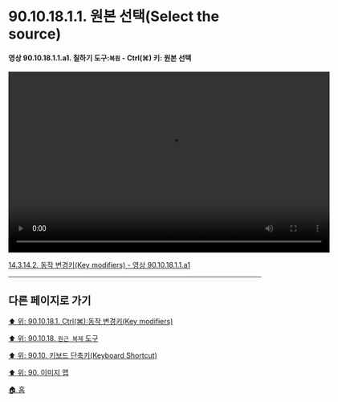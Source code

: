 # 90.10.18.1.1. 원본 선택(Select the source)

<a id="90-10-18-01-01-a1"></a>

#### 영상 90.10.18.1.1.a1. 칠하기 도구:`복원` - Ctrl(⌘) 키: 원본 선택
<video controls="controls" width="640" height="360" src="https://github.com/wonder13662/gimp/assets/15767104/73afa4b9-e11f-4d0e-95a6-0e09aab1719f"></video>

[14.3.14.2. 동작 변경키(Key modifiers) - 영상 90.10.18.1.1.a1](./14-03-14-02-key_modifiers.md#90-10-18-01-01-a1)

***

## 다른 페이지로 가기

[⬆️ 위: 90.10.18.1. Ctrl(⌘):동작 변경키(Key modifiers)](./90-10-18-01-00-key_modifier-ctrl.md)

[⬆️ 위: 90.10.18. `원근 복제` 도구](./90-10-18-00-perspective_clone.md)

[⬆️ 위: 90.10. 키보드 단축키(Keyboard Shortcut)](./90-10-00-keyboard_shortcut.md)

[⬆️ 위: 90. 이미지 맵](./90-00-image-map.md)

[🏠 홈](./00-home.md)